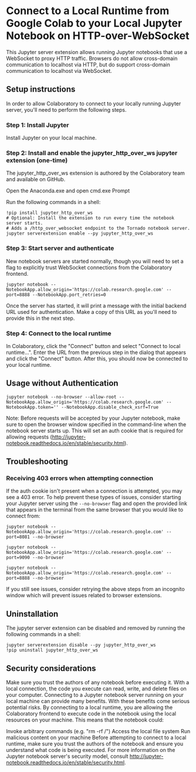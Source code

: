 # Connect to a Local Runtime from Google Colab to your Local Jupyter Notebook on HTTP-over-WebSocket

This Jupyter server extension allows running Jupyter notebooks that use a
WebSocket to proxy HTTP traffic. Browsers do not allow cross-domain
communication to localhost via HTTP, but do support cross-domain communication
to localhost via WebSocket.

## Setup instructions
In order to allow Colaboratory to connect to your locally running Jupyter server, you'll need to perform the following steps.

### Step 1: Install Jupyter
Install Jupyter on your local machine.

### Step 2: Install and enable the jupyter_http_over_ws jupyter extension (one-time)

The jupyter_http_over_ws extension is authored by the Colaboratory team and available on GitHub.

Open the Anaconda.exe and open cmd.exe Prompt

Run the following commands in a shell:

```shell
!pip install jupyter_http_over_ws
# Optional: Install the extension to run every time the notebook server starts.
# Adds a /http_over_websocket endpoint to the Tornado notebook server.
jupyter serverextension enable --py jupyter_http_over_ws
```

### Step 3: Start server and authenticate

New notebook servers are started normally, though you will need to set a flag to explicitly trust WebSocket connections from the Colaboratory frontend.

```shell
jupyter notebook --NotebookApp.allow_origin='https://colab.research.google.com' --port=8888 --NotebookApp.port_retries=0
```
  
Once the server has started, it will print a message with the initial backend URL used for authentication. Make a copy of this URL as you'll need to provide this in the next step.

### Step 4: Connect to the local runtime

In Colaboratory, click the "Connect" button and select "Connect to local runtime...". Enter the URL from the previous step in the dialog that appears and click the "Connect" button. After this, you should now be connected to your local runtime.

## Usage without Authentication

```shell
jupyter notebook --no-browser --allow-root --NotebookApp.allow_origin='https://colab.research.google.com' --NotebookApp.token='' --NotebookApp.disable_check_xsrf=True
```

Note: Before requests will be accepted by your Jupyter notebook, make sure to
open the browser window specified in the command-line when the notebook server
starts up. This will set an auth cookie that is required for allowing requests
(http://jupyter-notebook.readthedocs.io/en/stable/security.html).

## Troubleshooting

### Receiving 403 errors when attempting connection

If the auth cookie isn't present when a connection is attempted, you may see a
403 error. To help prevent these types of issues, consider starting your Jupyter
server using the `--no-browser` flag and open the provided link that appears in
the terminal from the same browser that you would like to connect from:

```shell
jupyter notebook --NotebookApp.allow_origin='https://colab.research.google.com' --port=8081 --no-browser
```
```shell
jupyter notebook --NotebookApp.allow_origin='https://colab.research.google.com' --port=9090 --no-browser
```
```shell
jupyter notebook --NotebookApp.allow_origin='https://colab.research.google.com' --port=8888 --no-browser
```

If you still see issues, consider retrying the above steps from an incognito
window which will prevent issues related to browser extensions.

## Uninstallation

The jupyter server extension can be disabled and removed by running the
following commands in a shell:

```shell
jupyter serverextension disable --py jupyter_http_over_ws
!pip uninstall jupyter_http_over_ws
```

## Security considerations

Make sure you trust the authors of any notebook before executing it. With a local connection, the code you execute can read, write, and delete files on your computer.
Connecting to a Jupyter notebook server running on your local machine can provide many benefits. With these benefits come serious potential risks. By connecting to a local runtime, you are allowing the Colaboratory frontend to execute code in the notebook using the local resources on your machine. This means that the notebook could:

Invoke arbitrary commands (e.g. "rm -rf /")
Access the local file system
Run malicious content on your machine
Before attempting to connect to a local runtime, make sure you trust the authors of the notebook and ensure you understand what code is being executed. For more information on the Jupyter notebook server's security model, consult http://jupyter-notebook.readthedocs.io/en/stable/security.html.


